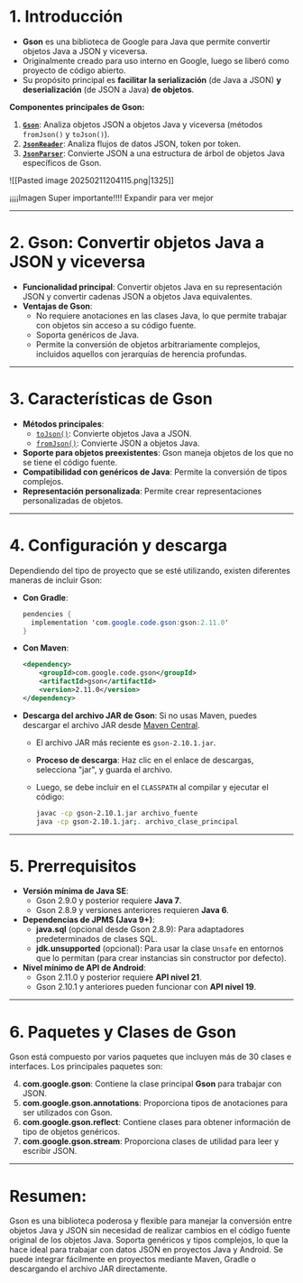 # **1. Introducción**

- **Gson** es una biblioteca de Google para Java que permite convertir objetos Java a JSON y viceversa.
- Originalmente creado para uso interno en Google, luego se liberó como proyecto de código abierto.
- Su propósito principal es **facilitar la serialización** (de Java a JSON) **y deserialización** (de JSON a Java) **de objetos**.

**Componentes principales de Gson:**

1. [**`Gson`**](https://www.javadoc.io/doc/com.google.code.gson/gson/latest/com.google.gson/com/google/gson/Gson.html): Analiza objetos JSON a objetos Java y viceversa (métodos `fromJson()` y `toJson()`).
2. [**`JsonReader`**](https://www.javadoc.io/doc/com.google.code.gson/gson/latest/com.google.gson/com/google/gson/stream/JsonReader.html): Analiza flujos de datos JSON, token por token.
3. [**`JsonParser`**](https://www.javadoc.io/doc/com.google.code.gson/gson/latest/com.google.gson/com/google/gson/JsonParser.html): Convierte JSON a una estructura de árbol de objetos Java específicos de Gson.

![[Pasted image 20250211204115.png|1325]]

¡¡¡¡Imagen Super importante!!!! Expandir para ver mejor

---

# **2. Gson: Convertir objetos Java a JSON y viceversa**

- **Funcionalidad principal**: Convertir objetos Java en su representación JSON y convertir cadenas JSON a objetos Java equivalentes.
- **Ventajas de Gson**:
    - No requiere anotaciones en las clases Java, lo que permite trabajar con objetos sin acceso a su código fuente.
    - Soporta genéricos de Java.
    - Permite la conversión de objetos arbitrariamente complejos, incluidos aquellos con jerarquías de herencia profundas.

---

# **3. Características de Gson**

- **Métodos principales**:
    - [`toJson()`](https://www.javadoc.io/doc/com.google.code.gson/gson/latest/com.google.gson/com/google/gson/Gson.html#toJson\(com.google.gson.JsonElement,java.lang.Appendable\)): Convierte objetos Java a JSON.
    - [`fromJson()`](https://www.javadoc.io/doc/com.google.code.gson/gson/latest/com.google.gson/com/google/gson/Gson.html#toJson\(com.google.gson.JsonElement,java.lang.Appendable\)): Convierte JSON a objetos Java.
- **Soporte para objetos preexistentes**: Gson maneja objetos de los que no se tiene el código fuente.
- **Compatibilidad con genéricos de Java**: Permite la conversión de tipos complejos.
- **Representación personalizada**: Permite crear representaciones personalizadas de objetos.

---

# **4. Configuración y descarga**

Dependiendo del tipo de proyecto que se esté utilizando, existen diferentes maneras de incluir Gson:

- **Con Gradle**:
    
    ```java
    pendencies {
      implementation 'com.google.code.gson:gson:2.11.0'
    }
    ```
    
- **Con Maven**:
    
    ```xml
    <dependency>
        <groupId>com.google.code.gson</groupId>
        <artifactId>gson</artifactId>
        <version>2.11.0</version>
    </dependency>
    ```
    
- **Descarga del archivo JAR de Gson**: Si no usas Maven, puedes descargar el archivo JAR desde [Maven Central](http://search.maven.org/).
    
    - El archivo JAR más reciente es `gson-2.10.1.jar`.
        
    - **Proceso de descarga**: Haz clic en el enlace de descargas, selecciona "jar", y guarda el archivo.
        
    - Luego, se debe incluir en el `CLASSPATH` al compilar y ejecutar el código:
        
        ```bash
        javac -cp gson-2.10.1.jar archivo_fuente
        java -cp gson-2.10.1.jar;. archivo_clase_principal
        ```
        

---

# **5. Prerrequisitos**

- **Versión mínima de Java SE**:
    - Gson 2.9.0 y posterior requiere **Java 7**.
    - Gson 2.8.9 y versiones anteriores requieren **Java 6**.
- **Dependencias de JPMS (Java 9+)**:
    - **java.sql** (opcional desde Gson 2.8.9): Para adaptadores predeterminados de clases SQL.
    - **jdk.unsupported** (opcional): Para usar la clase `Unsafe` en entornos que lo permitan (para crear instancias sin constructor por defecto).
- **Nivel mínimo de API de Android**:
    - Gson 2.11.0 y posterior requiere **API nivel 21**.
    - Gson 2.10.1 y anteriores pueden funcionar con **API nivel 19**.

---

# **6. Paquetes y Clases de Gson**

Gson está compuesto por varios paquetes que incluyen más de 30 clases e interfaces. Los principales paquetes son:

4. **com.google.gson**: Contiene la clase principal **Gson** para trabajar con JSON.
5. **com.google.gson.annotations**: Proporciona tipos de anotaciones para ser utilizados con Gson.
6. **com.google.gson.reflect**: Contiene clases para obtener información de tipo de objetos genéricos.
7. **com.google.gson.stream**: Proporciona clases de utilidad para leer y escribir JSON.

---

# **Resumen:**

Gson es una biblioteca poderosa y flexible para manejar la conversión entre objetos Java y JSON sin necesidad de realizar cambios en el código fuente original de los objetos Java. Soporta genéricos y tipos complejos, lo que la hace ideal para trabajar con datos JSON en proyectos Java y Android. Se puede integrar fácilmente en proyectos mediante Maven, Gradle o descargando el archivo JAR directamente.